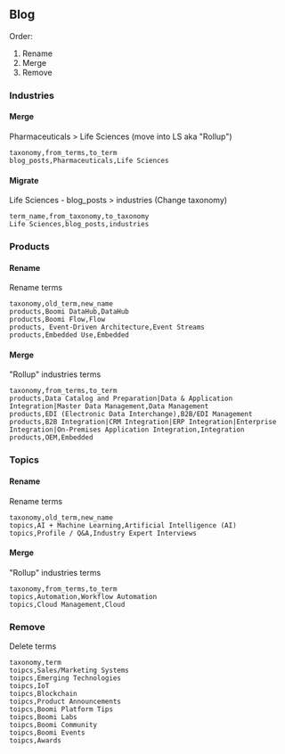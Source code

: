 ## Blog

Order:

1. Rename
2. Merge
3. Remove

### Industries

#### Merge

Pharmaceuticals > Life Sciences (move into LS aka "Rollup")

```
taxonomy,from_terms,to_term
blog_posts,Pharmaceuticals,Life Sciences
```

#### Migrate

Life Sciences - blog_posts > industries (Change taxonomy)

```
term_name,from_taxonomy,to_taxonomy
Life Sciences,blog_posts,industries
```

### Products

#### Rename

Rename terms

```
taxonomy,old_term,new_name
products,Boomi DataHub,DataHub
products,Boomi Flow,Flow
products, Event-Driven Architecture,Event Streams
products,Embedded Use,Embedded
```

#### Merge

"Rollup" industries terms

```
taxonomy,from_terms,to_term
products,Data Catalog and Preparation|Data & Application Integration|Master Data Management,Data Management
products,EDI (Electronic Data Interchange),B2B/EDI Management
products,B2B Integration|CRM Integration|ERP Integration|Enterprise Integration|On-Premises Application Integration,Integration
products,OEM,Embedded
```

### Topics

#### Rename

Rename terms

```
taxonomy,old_term,new_name
topics,AI + Machine Learning,Artificial Intelligence (AI)
topics,Profile / Q&A,Industry Expert Interviews
```

#### Merge

"Rollup" industries terms

```
taxonomy,from_terms,to_term
topics,Automation,Workflow Automation
topics,Cloud Management,Cloud
```

### Remove

Delete terms

```
taxonomy,term
toipcs,Sales/Marketing Systems
toipcs,Emerging Technologies
toipcs,IoT
toipcs,Blockchain
toipcs,Product Announcements
toipcs,Boomi Platform Tips
toipcs,Boomi Labs
toipcs,Boomi Community
toipcs,Boomi Events
toipcs,Awards
```
